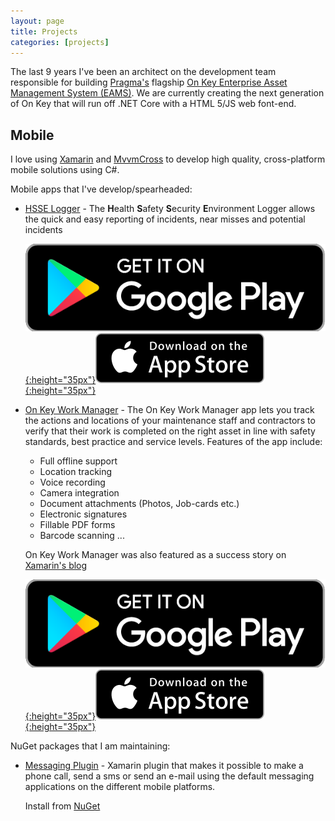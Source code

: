```yaml
---
layout: page
title: Projects
categories: [projects]
---
```


The last 9 years I've been an architect on the development team responsible for building [Pragma's](http://www.pragmaworld.net) flagship [On Key Enterprise Asset Management System (EAMS)](http://www.on-key.com/).  We are currently creating the next generation of On Key that will run off .NET Core with a HTML 5/JS web font-end.  

## Mobile

I love using [Xamarin](https://xamarin.com) and [MvvmCross](https://mvvmcross.com/) to develop high quality, cross-platform mobile solutions using C#.  

Mobile apps that I've develop/spearheaded:
* [HSSE Logger](https://hsse.pragmaworld.net/) - The **H**ealth **S**afety **S**ecurity **E**nvironment Logger allows the quick and easy reporting of incidents, near misses and potential incidents

   [![Get it on Google Play](/public/images/google-play-badge.png){:height="35px"}](https://play.google.com/store/apps/details?id=com.pragmaholdings.hsselogger)[![Download on the App Store](/public/images/appstore-badge.svg){:height="35px"}](https://itunes.apple.com/us/app/hsse-logger/id1130801709)

* [On Key Work Manager](http://www.on-key.com/functionality/mobile-work-manager-app) - The On Key Work Manager app lets you track the actions and locations of your maintenance staff and contractors to verify that their work is completed on the right asset in line with safety standards, best practice and service levels.  Features of the app include:
  * Full offline support
  * Location tracking
  * Voice recording
  * Camera integration
  * Document attachments (Photos, Job-cards etc.)
  * Electronic signatures
  * Fillable PDF forms
  * Barcode scanning ...

  On Key Work Manager was also featured as a success story on [Xamarin's blog](https://blog.xamarin.com/pragma-delivers-high-performance-apps-field-service-employees-love/)

  [![Get it on Google Play](/public/images/google-play-badge.png){:height="35px"}](https://play.google.com/store/apps/details?id=com.pragmaproducts.workmanager)[![Download on the App Store](/public/images/appstore-badge.svg){:height="35px"}](https://itunes.apple.com/us/app/on-key-work-manager/id1223460234)


NuGet packages that I am maintaining:

* [Messaging Plugin](https://github.com/cjlotz/Xamarin.Plugins) - Xamarin plugin that makes it possible to make a phone call, send a sms or send an e-mail using the default messaging applications on the different mobile platforms. 

  Install from [NuGet](https://www.nuget.org/packages/Xam.Plugins.Messaging/)